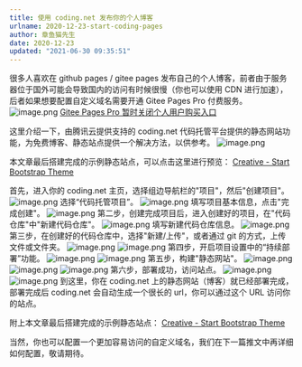 ```yaml
---
title: 使用 coding.net 发布你的个人博客
urlname: 2020-12-23-start-coding-pages
author: 章鱼猫先生
date: 2020-12-23
updated: "2021-06-30 09:35:51"
---
```


很多人喜欢在 github pages / gitee pages 发布自己的个人博客，前者由于服务器位于国外可能会导致国内的访问有时候很慢（你也可以使用 CDN 进行加速），后者如果想要配置自定义域名需要开通 Gitee Pages Pro 付费服务。
![image.png](https://shub-1251708715.cos.ap-guangzhou.myqcloud.com/elog-cookbook-img/FnF4yJF0Ehy-3OUoTbho7XWbSbd9.png)
[Gitee Pages Pro 暂时关闭个人用户购买入口](https://gitee.com/help/articles/4228)

这里介绍一下，由腾讯云提供支持的 coding.net 代码托管平台提供的静态网站功能，为免费博客、静态站点提供一个解决方法，以供参考。
![image.png](https://shub-1251708715.cos.ap-guangzhou.myqcloud.com/elog-cookbook-img/Fn8x1_edIjoQJbZo19vgSkHSEV7s.png)

本文章最后搭建完成的示例静态站点，可以点击这里进行预览：
[Creative - Start Bootstrap Theme](https://coding-pages-bucket-396338-8151423-8649-429346-1251708715.cos-website.ap-guangzhou.myqcloud.com/)

首先，进入你的 coding.net 主页，选择组边导航栏的"项目"，然后"创建项目"。
![image.png](https://shub-1251708715.cos.ap-guangzhou.myqcloud.com/elog-cookbook-img/FoibxD7td7j-1REdQX_2qrghuh0d.png)
选择“代码托管项目”。
![image.png](https://shub-1251708715.cos.ap-guangzhou.myqcloud.com/elog-cookbook-img/FmmTUz72mLQtYeHw7E_Lcvg8u2-y.png)
填写项目基本信息，点击"完成创建"。
![image.png](https://shub-1251708715.cos.ap-guangzhou.myqcloud.com/elog-cookbook-img/Fs18c5yRt-sZ-NbLaGq52YkNb9wa.png)
第二步，创建完成项目后，进入创建好的项目，在"代码仓库"中"新建代码仓库"。
![image.png](https://shub-1251708715.cos.ap-guangzhou.myqcloud.com/elog-cookbook-img/FunGmG7sVE93QYUGEjvLN5Mc4sY1.png)
填写新建代码仓库信息。
![image.png](https://shub-1251708715.cos.ap-guangzhou.myqcloud.com/elog-cookbook-img/FuAe2vvCmIgcgKOQVRwyLvM8kRt6.png)
第三步，在创建好的代码仓库中，选择"新建/上传"，或者通过 git 的方式，上传文件或文件夹。
![image.png](https://shub-1251708715.cos.ap-guangzhou.myqcloud.com/elog-cookbook-img/FmkJUl-lPxdh7SrM3grhPnS2QK7d.png)
![image.png](https://shub-1251708715.cos.ap-guangzhou.myqcloud.com/elog-cookbook-img/Fq1Bx0i4tRY1y8CCCOP3fF54gjll.png)
第四步，开启项目设置中的“持续部署”功能。
![image.png](https://shub-1251708715.cos.ap-guangzhou.myqcloud.com/elog-cookbook-img/FnzHKrnW3hoDflDed_BsWfLxrW3H.png)
![image.png](https://shub-1251708715.cos.ap-guangzhou.myqcloud.com/elog-cookbook-img/FjzGhign9AHQuzJLulaSQ3VbeoIY.png)
第五步，构建"静态网站"。
![image.png](https://shub-1251708715.cos.ap-guangzhou.myqcloud.com/elog-cookbook-img/FiIqxbEmupZJRiIdcRq4oFx_fwl7.png)
![image.png](https://shub-1251708715.cos.ap-guangzhou.myqcloud.com/elog-cookbook-img/FlER5RGikiwwe5BmiLNHPsR6I3Rw.png)
![image.png](https://shub-1251708715.cos.ap-guangzhou.myqcloud.com/elog-cookbook-img/FtjpVfTxGJc_aawM4WVdaacwZXLG.png)
第六步，部署成功，访问站点。
![image.png](https://shub-1251708715.cos.ap-guangzhou.myqcloud.com/elog-cookbook-img/FnWQHToby6SH_lmDn2swMeODY-a_.png)
![image.png](https://shub-1251708715.cos.ap-guangzhou.myqcloud.com/elog-cookbook-img/FiD4dRHwKGWLNnLRu1lkQ8oAJK0t.png)
到这里，你在 coding.net 上的静态网站（博客）就已经部署完成，部署完成后 coding.net 会自动生成一个很长的 url，你可以通过这个 URL 访问你的站点。

附上本文章最后搭建完成的示例静态站点：
[Creative - Start Bootstrap Theme](https://coding-pages-bucket-396338-8151423-8649-429346-1251708715.cos-website.ap-guangzhou.myqcloud.com/)

当然，你也可以配置一个更加容易访问的自定义域名，我们在下一篇推文中再详细如何配置，敬请期待。
